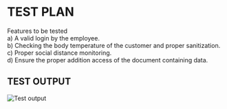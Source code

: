 # TEST PLAN

Features to be tested\
   a)	A valid login by the employee.\
   b)	Checking the body temperature of the customer and proper sanitization.\
   c)	Proper social distance monitoring.\
   d)	Ensure the proper addition access of the document containing data.
   
## TEST OUTPUT
![Test output](https://github.com/stepin105082/CustomerDataManagementSystemDuringCovid19/blob/master/4_TestPlanAndOutput/test_op.png)
